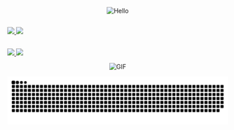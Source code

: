 
<p align="center">
  <img width=25% src="https://media.giphy.com/media/LW5vBvAb48Oe9OoEKT/giphy.gif" alt="Hello">
</p>

##
<div>
  <a href="https://github.com/gabe-santana">
  <img height="180em" src="https://github-readme-stats.vercel.app/api?username=gabe-santana&show_icons=true&theme=dark&include_all_commits=true&count_private=true"/>
  <img height="180em" src="https://github-readme-stats.vercel.app/api/top-langs/?username=gabe-santana&layout=compact&langs_count=7&theme=dark"/>
</div>

##

<p align="left">
  <a href="https://github.com/gabe-santana/reachup">
    <img src="https://github-readme-stats.vercel.app/api/pin/?username=gabe-santana&repo=reachup" />
  </a>
  <a href="https://github.com/gabe-santana/gabe-asm-compiler">
    <img src="https://github-readme-stats.vercel.app/api/pin/?username=gabe-santana&repo=gabe-asm-compiler" />
  </a>
</p>



<p align="center">
  <img width=25% src="https://media.giphy.com/media/nGMnDqebzDcfm/giphy.gif" alt="GIF">
</p>

 ![Snake animation](https://github.com/gabe-santana/gabe-santana/blob/output/github-contribution-grid-snake.svg)
